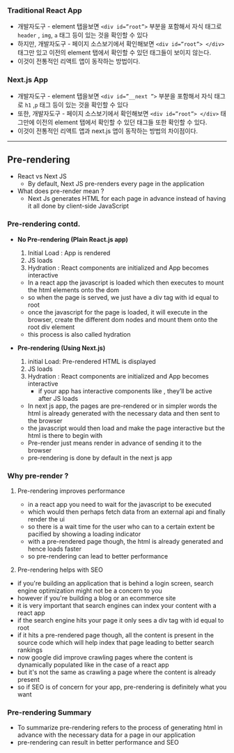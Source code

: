 ### Traditional React App

- 개발자도구 - element 탭을보면 `<div id=”root”>` 부분을 포함해서 자식 태그로 `header` , `img`, `a` 태그 등이 있는 것을 확인할 수 있다
- 하지만, 개발자도구 - 페이지 소스보기에서 확인해보면 `<div id=”root”> </div>` 태그만 있고 이전의 element 탭에서 확인할 수 있던 태그들이 보이지 않는다.
- 이것이 전통적인 리액트 앱이 동작하는 방법이다.

### Next.js App

- 개발자도구 - element 탭을보면 `<div id=”__next ”>` 부분을 포함해서 자식 태그로 `h1` ,`p` 태그 등이 있는 것을 확인할 수 있다
- 또한, 개발자도구 - 페이지 소스보기에서 확인해보면 `<div id=”root”> </div>` 태그만에 이전의 element 탭에서 확인할 수 있던 태그들 또한 확인할 수 있다.
- 이것이 전통적인 리액트 앱과 next.js 앱이 동작하는 방법의 차이점이다.

----

## Pre-rendering

- React vs Next JS
  - By default, Next JS pre-renders every page in the application
- What does pre-render mean ?
  - Next Js generates HTML for each page in advance instead of having it all done by client-side JavaScript

### Pre-rendering contd.

- **No Pre-rendering (Plain React.js app)**

  1. Initial Load : App is rendered
  2. JS loads
  3. Hydration : React components are initialized and App becomes interactive

  - In a react app the javascript is loaded which then executes to mount the html elements onto the dom
  - so when the page is served, we just have a div tag with id equal to root
  - once the javascript for the page is loaded, it will execute in the browser, create the different dom nodes and mount them onto the root div element
  - this process is also called hydration

- **Pre-rendering (Using Next.js)**
  1. initial Load: Pre-rendered HTML is displayed
  2. JS loads
  3. Hydration : React components are initialized and App becomes interactive
     - if your app has interactive components like <Link/>, they’ll be active after JS loads
  - In next js app, the pages are pre-rendered or in simpler words the html is already generated with the necessary data and then sent to the browser
  - the javascript would then load and make the page interactive but the html is there to begin with
  - Pre-render just means render in advance of sending it to the browser
  - pre-rendering is done by default in the next js app

### Why pre-render ?

1. Pre-rendering improves performance
   - in a react app you need to wait for the javascript to be executed
   - which would then perhaps fetch data from an external api and finally render the ui
   - so there is a wait time for the user who can to a certain extent be pacified by showing a loading indicator
   - with a pre-rendered page though, the html is already generated and hence loads faster
   - so pre-rendering can lead to better performance
   
2. Pre-rendering helps with SEO
  - if you're building an application that is behind a login screen, search engine optimization might not be a concern to you
  - however if you're building a blog or an ecommerce site
  - it is very important that search engines can index your content with a react app
  - if the search engine hits your page it only sees a div tag with id equal to root 
  - if it hits a pre-rendered page though, all the content is present in the source code which will help index that page leading to better search rankings
  - now google did improve crawling pages where the content is dynamically populated like in the case of a react app
  - but it's not the same as crawling a page where the content is already present
  - so if SEO is of concern for your app, pre-rendering is definitely what you want

### Pre-rendering Summary

- To summarize pre-rendering refers to the process of generating html in advance with the necessary data for a page in our application
- pre-rendering can result in better performance and SEO
